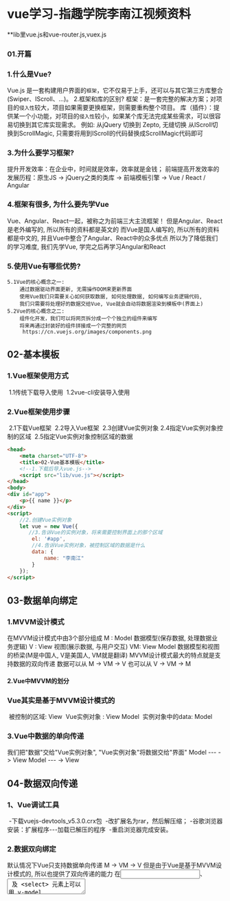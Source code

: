 # vue学习-指趣学院李南江视频资料

**lib里vue.js和vue-router.js,vuex.js

### 01.开篇 

### 	1.什么是Vue?

  Vue.js 是一套构建用户界面的`框架`，它不仅易于上手，还可以与其它第三方库整合(Swiper、IScroll、...)。
  2.框架和库的区别?
  框架：是一套完整的解决方案；对项目的`侵入性`较大，项目如果需要更换框架，则需要重构整个项目。
  库（插件）：提供某一个小功能，对项目的`侵入性`较小，如果某个库无法完成某些需求，可以很容易切换到其它库实现需求。
  例如: 从jQuery 切换到 Zepto, 无缝切换
        从IScroll切换到ScrollMagic, 只需要将用到IScroll的代码替换成ScrollMagic代码即可

###   	3.为什么要学习框架?

  提升开发效率：在企业中，时间就是效率，效率就是金钱；
  前端提高开发效率的发展历程：原生JS -> jQuery之类的类库 -> 前端模板引擎 ->  Vue / React / Angular

###   	4.框架有很多, 为什么要先学Vue

  Vue、Angular、React一起，被称之为前端三大主流框架！
  但是Angular、React是老外编写的, 所以所有的资料都是英文的
  而Vue是国人编写的, 所以所有的资料都是中文的, 并且Vue中整合了Angular、React中的众多优点
  所以为了降低我们的学习难度, 我们先学Vue, 学完之后再学习Angular和React

###   	5.使用Vue有哪些优势?

  	5.1Vue的核心概念之一:
      	通过数据驱动界面更新, 无需操作DOM来更新界面
      	使用Vue我们只需要关心如何获取数据, 如何处理数据, 如何编写业务逻辑代码,
      	我们只需要将处理好的数据交给Vue, Vue就会自动将数据渲染到模板中(界面上)
  	5.2Vue的核心概念之二:
      	组件化开发，我们可以将网页拆分成一个个独立的组件来编写
      	将来再通过封装好的组件拼接成一个完整的网页
     	 https://cn.vuejs.org/images/components.png

## 02-基本模板

### 	1.Vue框架使用方式

​    1.1传统下载导入使用
​    		1.2vue-cli安装导入使用

### 	2.Vue框架使用步骤

​    2.1下载Vue框架
​    		2.2导入Vue框架
​    		2.3创建Vue实例对象
​    		2.4指定Vue实例对象控制的区域
​    		2.5指定Vue实例对象控制区域的数据

```html
<head>
    <meta charset="UTF-8">
    <title>02-Vue基本模板</title>
	<!--1.下载后导入vue.js-->
    <script src="lib/vue.js"></script>
</head>
<body>
<div id="app">
    <p>{{ name }}</p>
</div>
<script>
    //2.创建Vue实例对象
    let vue = new Vue({
       //3.告诉Vue的实例对象，将来需要控制界面上的那个区域
        el: '#app',
        //4.告诉Vue实例对象，被控制区域的数据是什么
        data: {
            name: "李南江"
        }
    });
</script>
```

## 03-数据单向绑定

### 1.MVVM设计模式

在MVVM设计模式中由3个部分组成
		M : Model      数据模型(保存数据, 处理数据业务逻辑)
		V : View       视图(展示数据, 与用户交互)
		VM: View Model 数据模型和视图的桥梁(M是中国人, V是美国人, VM就是翻译)
		MVVM设计模式最大的特点就是支持数据的双向传递
		数据可以从 M -> VM -> V
		也可以从   V -> VM -> M

#### 2.Vue中MVVM的划分

### Vue其实是基于MVVM设计模式的

​		被控制的区域: View
​		Vue实例对象 : View Model
​		实例对象中的data: Model

### 3.Vue中数据的单向传递

我们把"数据"交给"Vue实例对象", "Vue实例对象"将数据交给"界面"
      Model --- ->  View Model   --- ->   View

## 04-数据双向传递

### 	1、Vue调试工具

​    -下载vuejs-devtools_v5.3.0.crx包
​    		-改扩展名为rar，然后解压缩；
​    		-谷歌浏览器安装：扩展程序---加载已解压的程序
​    		-重启浏览器完成安装。

### 	2.数据双向绑定

默认情况下Vue只支持数据单向传递 M -> VM -> V
但是由于Vue是基于MVVM设计模式的, 所以也提供了双向传递的能力
在<input>、<textarea> 及 <select> 元素上可以用 v-model 指令创建双向数据绑定
	注意点: v-model 会忽略所有表单元素的 value、checked、selected 特性的初始值
	而总是将 Vue 实例的数据作为数据来源

## 05-常用指令v-once

### 	1.什么是指令?

​	指令就是Vue内部提供的一些自定义属性,
​			这些属性中封装好了Vue内部实现的一些功能
​			只要使用这些指令就可以使用Vue中实现的这些功能

### 	2.Vue数据绑定的特点

​	只要数据发生变化, 界面就会跟着变化

### 	3.v-once指令:

​	让界面不要跟着数据变化, 只渲染一次
​		只渲染元素和组件一次。随后的重新渲染，
​		元素/组件及其所有的子节点将被视为静态内容并跳过。
​		这可以用于优化更新性能。

例如：

```html
<div id="app">
    <p v-once="">原始数据：{{ name }}</p>
    <p>当前数据：{{ name }}</p>
</div>
<script>
    let vue = new Vue({
        el: '#app',
        data: {
            name: "程"
        }
    });
</script>
```

## 06-v-clock指令

### 	1.Vue数据绑定过程

	1会先将未绑定数据的界面展示给用户
	2然后再根据模型中的数据和控制的区域生成绑定数据之后的HTML代码
	3最后再将绑定数据之后的HTML渲染到界面上
	正是在最终的HTML被生成渲染之前会先显示模板内容
	所以如果用户网络比较慢或者网页性能比较差, 那么用户会看到模板内容

### 	2.如何解决这个问题

利用v-cloak配合 [v-cloak] {display: none}默认先隐藏未渲染的界面
等到生成HTML渲染之后再重新显示

### 	3.v-cloak指令作用:

数据渲染之后自动显示元素
		这个指令保持在元素上直到关联实例结束编译。
		和 CSS 规则如 [v-cloak] { display: none } 一起用时，
		这个指令可以隐藏未编译的 Mustache 标签直到实例准备完毕。

例子：

```html
<div id="app">
    <p v-cloak>{{ name }}</p>
</div>
<script>
    let vue = new Vue({
        el: '#app',
        data: {
            name: "慢慢慢！！！"
        }
    });
</script>
```

